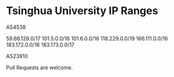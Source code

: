 Tsinghua University IP Ranges
====================================

AS4538

59.66.128.0/17
101.5.0.0/16
101.6.0.0/16
118.229.0.0/19
166.111.0.0/16
183.172.0.0/16
183.173.0.0/17

AS23910

Pull Requests are welcome.

